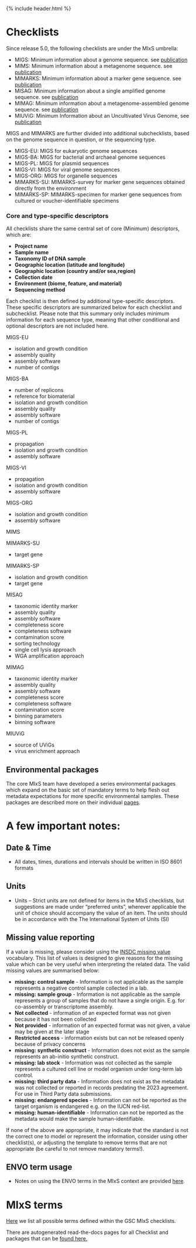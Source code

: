 {% include header.html %}

# Checklists

Since release 5.0, the following checklists are under the MIxS umbrella:
- MIGS: Minimum information about a genome sequence. see [publication](https://pubmed.ncbi.nlm.nih.gov/18464787)
- MIMS: Minimum information about a metagenome sequence. see [publication](https://pubmed.ncbi.nlm.nih.gov/18479204/)
- MIMARKS: Minimum information about a marker gene sequence. see [publication](https://pubmed.ncbi.nlm.nih.gov/21552244/)
- MISAG: Minimum information about a single amplified genome sequence. see [publication]()
- MIMAG: Minimum information about a metagenome-assembled genome sequence. see [publication]()
- MIUViG: Minimum Information about an Uncultivated Virus Genome, see [publication]( https://pubmed.ncbi.nlm.nih.gov/30556814/)

MIGS and MIMARKS are further divided into additional subchecklists, based on the genome sequence in question, or the sequencing type.
- MIGS-EU: MIGS for eukaryotic genome sequences
- MIGS-BA: MIGS for bacterial and archaeal genome sequences
- MIGS-PL: MIGS for plasmid sequences
- MIGS-VI: MIGS for viral genome sequences
- MIGS-ORG: MIGS for organelle sequences
- MIMARKS-SU: MIMARKS-survey  for marker gene sequences obtained directly from the environment
- MIMARKS-SP: MIMARKS-specimen for marker gene sequences from cultured or voucher-identifiable specimens


### Core and type-specific descriptors
All checklists share the same central set of core (Minimum) descriptors, which are:
- **Project name**
- **Sample name**
- **Taxonomy ID of DNA sample**
- **Geographic location (latitude and longitude)**
- **Geographic location (country and/or sea,region)**
- **Collection date**
- **Environment (biome, feature, and material)**
- **Sequencing method**

Each checklist is then defined by additional type-specific descriptors. These specific descriptors are summarized below for each checklist and subchecklist. Please note that this summary only includes minimum information for each sequence type, meaning that other conditional and optional descriptors are not included here. 

MIGS-EU
- isolation and growth condition
- assembly quality
- assembly software
- number of contigs

MIGS-BA
- number of replicons
- reference for biomaterial
- isolation and growth condition
- assembly quality
- assembly software
- number of contigs

MIGS-PL
- propagation
- isolation and growth condition
- assembly software

MIGS-VI
- propagation
- isolation and growth condition
- assembly software

MIGS-ORG
- isolation and growth condition
- assembly software

MIMS

MIMARKS-SU
- target gene

MIMARKS-SP
- isolation and growth condition
- target gene

MISAG
- taxonomic identity marker
- assembly quality
- assembly software
- completeness score
- completeness software
- contamination score 
- sorting technology
- single cell lysis approach
- WGA amplification approach

MIMAG
- taxonomic identity marker
- assembly quality
- assembly software
- completeness score
- completeness software
- contamination score 
- binning parameters
- binning software

MIUViG
- source of UViGs
- virus enrichment approach



## Environmental packages

The core MIxS team have developed a series environmental packages which expand on the basic set of mandatory terms to help flesh out metadata expectations for more specific environmental samples. These packages are described more on their individual [pages](https://genomicsstandardsconsortium.github.io/mixs/).


# A few important notes:

## Date & Time
* All dates, times, durations and intervals should be written in ISO 8601 formats

## Units
* Units – Strict units are not defined for items in the MIxS checklists, but suggestions are made under “preferred units”, wherever applicable the unit of choice should accompany the value of an item. The units should be in accordance with the The International System of Units (SI)

## Missing value reporting
If a value is missing, please consider using the [INSDC missing value](https://www.insdc.org/submitting-standards/missing-value-reporting/) vocabulary. This list of values is designed to give reasons for the missing value which can be very useful when interpreting the related data. The valid missing values are summarised below:
   * **missing: control sample** - Information is not applicable as the sample represents a negative control sample collected in a lab.
   * **missing: sample group** - Information is not applicable as the sample represents a group of samples that do not have a single origin. E.g. for co-assembly or transcriptome assembly.
   * **Not collected** - information of an expected format was not given because it has not been collected
   * **Not provided** - information of an expected format was not given, a value may be given at the later stage
   * **Restricted access** - information exists but can not be released openly because of privacy concerns
   * **missing: synthetic construct** - Information does not exist as the sample represents an ab-initio synthetic construct.
   * **missing: lab stock** - Information was not collected as the sample represents a cultured cell line or model organism under long-term lab control.
   * **missing: third party data** - Information does not exist as the metadata was not collected or reported in records predating the 2023 agreement. For use in Third Party data submissions.
   * **missing: endangered species** - Information can not be reported as the target organism is endangered e.g. on the IUCN red-list.
   * **missing: human-identifiable** - Information can not be reported as the metadata would make the sample human-identifiable.

If none of the above are appropriate, it may indicate that the standard is not the correct one to model or represent the information, consider using other checklist(s), or adjusting the template to remove terms that are not appropriate (be careful to not remove mandatory terms!).


## ENVO term usage
* Notes on using the ENVO terms in the MIxS context are provided [here](https://github.com/EnvironmentOntology/envo/wiki/Using-ENVO-with-MIxS).


# MIxS terms

[Here](all-terms.html) we list all possible terms defined within the GSC MIxS checklists.

There are autogenerated read-the-docs pages for all Checklist and packages that can be [found here.](https://genomicsstandardsconsortium.github.io/mixs/)

